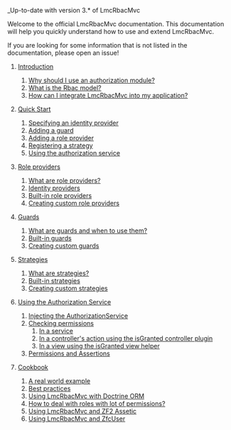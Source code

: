 _Up-to-date with version 3.* of LmcRbacMvc

Welcome to the official LmcRbacMvc documentation. This documentation will help you quickly understand how to use
and extend LmcRbacMvc.

If you are looking for some information that is not listed in the documentation, please open an issue!

1. [Introduction](01.%20Introduction.md)
   1. [Why should I use an authorization module?](01.%20Introduction.md#why-should-i-use-an-authorization-module)
   2. [What is the Rbac model?](01.%20Introduction.md#what-is-the-rbac-model)
   3. [How can I integrate LmcRbacMvc into my application?](01.%20Introduction.md#how-can-i-integrate-zfcrbac-into-my-application)

2. [Quick Start](02.%20Quick%20Start.md)
   1. [Specifying an identity provider](02.%20Quick%20Start.md#specifying-an-identity-provider)
   2. [Adding a guard](02.%20Quick%20Start.md#adding-a-guard)
   3. [Adding a role provider](02.%20Quick%20Start.md#adding-a-role-provider)
   5. [Registering a strategy](02.%20Quick%20Start.md#registering-a-strategy)
   6. [Using the authorization service](02.%20Quick%20Start.md#using-the-authorization-service)

3. [Role providers](03.%20Role%20providers.md)
   1. [What are role providers?](03.%20Role%20providers.md#what-are-role-providers)
   2. [Identity providers](03.%20Role%20providers.md#identity-providers)
   3. [Built-in role providers](03.%20Role%20providers.md#built-in-role-providers)
   4. [Creating custom role providers](03.%20Role%20providers.md#creating-custom-role-providers)

4. [Guards](04.%20Guards.md)
   1. [What are guards and when to use them?](04.%20Guards.md#what-are-guards-and-when-to-use-them)
   2. [Built-in guards](04.%20Guards.md#built-in-guards)
   3. [Creating custom guards](04.%20Guards.md#creating-custom-guards)

5. [Strategies](05.%20Strategies.md)
   1. [What are strategies?](05.%20Strategies.md#what-are-strategies)
   2. [Built-in strategies](05.%20Strategies.md#built-in-strategies)
   3. [Creating custom strategies](05.%20Strategies.md#creating-custom-strategies)

6. [Using the Authorization Service](06.%20Using%20the%20Authorization%20Service.md)
   1. [Injecting the AuthorizationService](06.%20Using%20the%20Authorization%20Service.md#injecting-the-authorization-service)
   2. [Checking permissions](06.%20Using%20the%20Authorization%20Service.md#checking-permissions-in-a-service)
       1. [In a service](06.%20Using%20the%20Authorization%20Service.md#checking-permissions-in-a-service)
       2. [In a controller's action using the isGranted controller plugin](06.%20Using%20the%20Authorization%20Service.md#in-a-controller-)
       3. [In a view using the isGranted view helper](06.%20Using%20the%20Authorization%20Service.md#in-a-view-)
   3. [Permissions and Assertions](06.%20Using%20the%20Authorization%20Service.md#permissions-and-assertions)

7. [Cookbook](07.%20Cookbook.md)
   1. [A real world example](07.%20Cookbook.md#a-real-world-application)
   2. [Best practices](07.%20Cookbook.md#best-practices)
   3. [Using LmcRbacMvc with Doctrine ORM](07.%20Cookbook.md#using-zfcrbac-with-doctrine-orm)
   4. [How to deal with roles with lot of permissions?](07.%20Cookbook.md#how-to-deal-with-roles-with-lot-of-permissions)
   5. [Using LmcRbacMvc and ZF2 Assetic](07.%20Cookbook.md#using-zfcrbac-and-zf2-assetic)
   6. [Using LmcRbacMvc and ZfcUser](07.%20Cookbook.md#using-zfcrbac-and-zfcuser)
